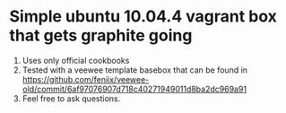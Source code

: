 Simple ubuntu 10.04.4 vagrant box that gets graphite going
========================================

1. Uses only official cookbooks
2. Tested with a veewee template basebox that can be found in https://github.com/feniix/veewee-old/commit/6af97076907d718c40271949011d8ba2dc969a91
3. Feel free to ask questions.
